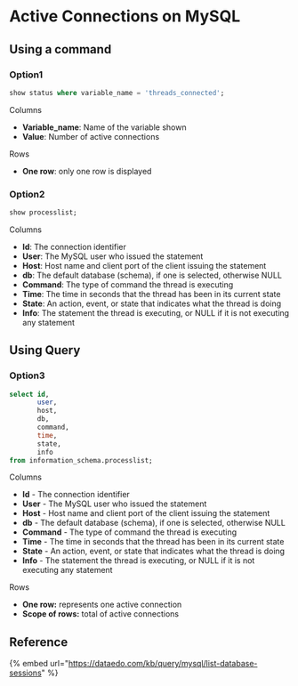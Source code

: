 # Active Connections on MySQL

## Using a command

### Option1

```sql
show status where variable_name = 'threads_connected';
```

Columns

* **Variable\_name**: Name of the variable shown
* **Value**: Number of active connections

Rows

* **One row**: only one row is displayed

### Option2

```sql
show processlist;
```

Columns

* **Id**: The connection identifier
* **User**: The MySQL user who issued the statement
* **Host**: Host name and client port of the client issuing the statement
* **db**: The default database (schema), if one is selected, otherwise NULL
* **Command**: The type of command the thread is executing
* **Time**: The time in seconds that the thread has been in its current state
* **State**: An action, event, or state that indicates what the thread is doing
* **Info**: The statement the thread is executing, or NULL if it is not executing any statement

## Using Query

### Option3

```sql
select id,
       user,
       host,
       db,
       command,
       time,
       state,
       info
from information_schema.processlist;
```

Columns

* **Id** - The connection identifier
* **User** - The MySQL user who issued the statement
* **Host** - Host name and client port of the client issuing the statement
* **db** - The default database (schema), if one is selected, otherwise NULL
* **Command** - The type of command the thread is executing
* **Time** - The time in seconds that the thread has been in its current state
* **State** - An action, event, or state that indicates what the thread is doing
* **Info** - The statement the thread is executing, or NULL if it is not executing any statement

Rows

* **One row:** represents one active connection
* **Scope of rows:** total of active connections

## Reference

{% embed url="https://dataedo.com/kb/query/mysql/list-database-sessions" %}
